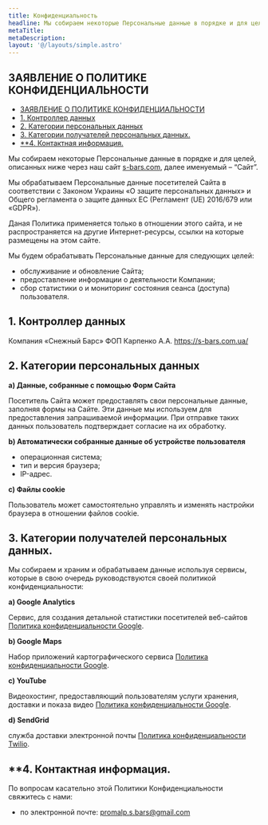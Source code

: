 ```yaml
---
title: Конфиденциальность 
headline: Мы собираем некоторые Персональные данные в порядке и для целей, описанных ниже через наш сайт s-bars.com, далее именуемый «Сайт». 
metaTitle: 
metaDescription: 
layout: '@/layouts/simple.astro'
---
```


## ЗАЯВЛЕНИЕ О ПОЛИТИКЕ КОНФИДЕНЦИАЛЬНОСТИ 

- [ЗАЯВЛЕНИЕ О ПОЛИТИКЕ КОНФИДЕНЦИАЛЬНОСТИ](#заявление-о-политике-конфиденциальности)
- [1\. Контроллер данных](#1-контроллер-данных)
- [2\. Категории персональных данных](#2-категории-персональных-данных)
- [3\. Категории получателей персональных данных.](#3-категории-получателей-персональных-данных)
- [**4\. Контактная информация.](#4-контактная-информация)


Мы собираем некоторые Персональные данные в порядке и для целей, описанных ниже через наш сайт [s-bars.com](/ru/), далее именуемый – “Сайт”.

Мы обрабатываем Персональные данные посетителей Сайта в соответствии с Законом Украины «О защите персональных данных» и Общего регламента о защите данных ЕС (Регламент (UE) 2016/679 или «GDPR»).

Даная Политика применяется только в отношении этого сайта, и не распространяется на другие Интернет-ресурсы, ссылки на которые размещены на этом сайте.

Мы будем обрабатывать Персональные данные для следующих целей:

- обслуживание и обновление Сайта;
- предоставление информации о деятельности Компании;
- сбор статистики о и мониторинг состояния сеанса (доступа) пользователя.

## 1\. Контроллер данных

Компания «Снежный Барс»
ФОП Карпенко А.А.
https://s-bars.com.ua/ 

## 2\. Категории персональных данных

**a) Данные, собранные с помощью Форм Сайта**

Посетитель Сайта может предоставлять свои персональные данные, заполняя формы на Сайте. Эти данные мы используем для предоставления запрашиваемой информации. При отправке таких данных пользователь подтверждает согласие на их обработку.

**b) Автоматически собранные данные об устройстве пользователя**

- операционная система;
- тип и версия браузера;
- IP-адрес. 

**c) Файлы cookie**

Пользователь может самостоятельно управлять и изменять настройки браузера в отношении файлов cookie. 

## 3\. Категории получателей персональных данных.

Мы собираем и храним и обрабатываем данные используя сервисы, которые в свою очередь руководствуются своей политикой конфиденциальности:  

**a) Google Analytics**

Сервис, для создания детальной статистики посетителей веб-сайтов [Политика конфиденциальности Google](https://policies.google.com/privacy).  

**b) Google Maps**

Набор приложений картографического сервиса [Политика конфиденциальности Google](https://policies.google.com/privacy).  

**c) YouTube**

Видеохостинг, предоставляющий пользователям услуги хранения, доставки и показа видео [Политика конфиденциальности Google](https://policies.google.com/privacy).

**d) SendGrid**

служба доставки электронной почты [Политика конфиденциальности Twilio](https://www.twilio.com/legal/privacy).

## **4\. Контактная информация.

По вопросам касательно этой Политики Конфиденциальности свяжитесь с нами:

- по электронной почте: [promalp.s.bars@gmail.com](mailto:promalp.s.bars@gmail.com)
